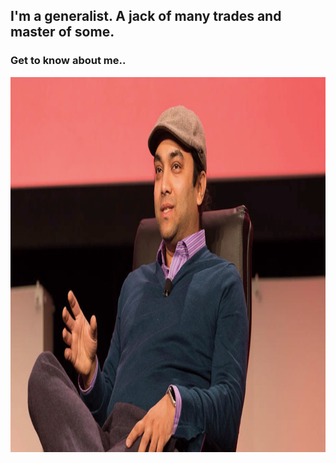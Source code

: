 
## I'm a generalist. A jack of many trades and master of some.
### Get to know about me..
<img src="/images/Rishi.jpeg" alt="Rishi at a conference" width="980" height="600">

	
